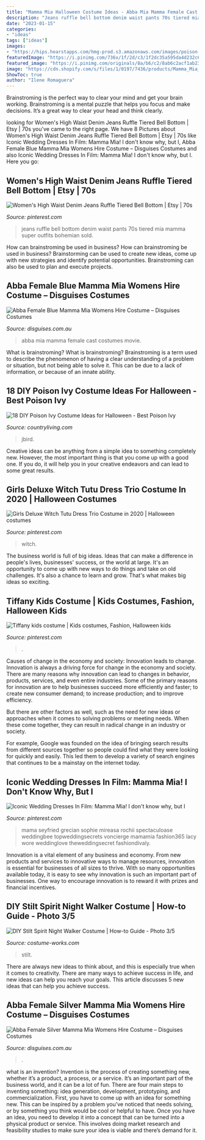 ```yaml
---
title: "Mamma Mia Halloween Costume Ideas - Abba Mia Mamma Female Cast Costumes Movie"
description: "Jeans ruffle bell bottom denim waist pants 70s tiered mia mamma super outfits bohemian sold"
date: "2023-01-15"
categories:
- "ideas"
tags: ["ideas"]
images:
- "https://hips.hearstapps.com/hmg-prod.s3.amazonaws.com/images/poison-ivy-costume-1570570275.jpg?crop=0.9005968778696052xw:1xh;center,top&amp;resize=480:*"
featuredImage: "https://i.pinimg.com/736x/1f/2d/c3/1f2dc35a595da4d232c671d1828552e8.jpg"
featured_image: "https://i.pinimg.com/originals/8a/b6/c2/8ab6c2acf1ab23f4170cefdbc60ec7cc.jpg"
image: "https://cdn.shopify.com/s/files/1/0197/7436/products/Mamma_Mia_Movie_Cast_1200x1200.PNG?v=1561964060"
ShowToc: true
author: "Ilene Romaguera"
---
```



Brainstroming is the perfect way to clear your mind and get your brain working. Brainstroming is a mental puzzle that helps you focus and make decisions. It’s a great way to clear your head and think clearly.

	

		
looking for Women&#039;s High Waist Denim Jeans Ruffle Tiered Bell Bottom | Etsy | 70s you've came to the right page. We have 8 Pictures about Women&#039;s High Waist Denim Jeans Ruffle Tiered Bell Bottom | Etsy | 70s like Iconic Wedding Dresses In Film: Mamma Mia! I don&#039;t know why, but I, Abba Female Blue Mamma Mia Womens Hire Costume – Disguises Costumes and also Iconic Wedding Dresses In Film: Mamma Mia! I don&#039;t know why, but I. Here you go:
		
    
## Women&#039;s High Waist Denim Jeans Ruffle Tiered Bell Bottom | Etsy | 70s

<img loading=lazy src="https://i.pinimg.com/736x/0b/3c/c4/0b3cc47d6713405e5354983b5618539d--vintage-s-vintage-style.jpg" onerror="this.onerror=null;this.src='https://tse3.mm.bing.net/th?id=OIP.SDarKx3-hbSzSTwomI5DyQHaHa&amp;pid=15.1';" alt="Women&#039;s High Waist Denim Jeans Ruffle Tiered Bell Bottom | Etsy | 70s">

_Source: pinterest.com_

>jeans ruffle bell bottom denim waist pants 70s tiered mia mamma super outfits bohemian sold. 

	

How can brainstroming be used in business?
How can brainstroming be used in business? Brainstorming can be used to create new ideas, come up with new strategies and identify potential opportunities. Brainstroming can also be used to plan and execute projects.

    
## Abba Female Blue Mamma Mia Womens Hire Costume – Disguises Costumes

<img loading=lazy src="https://cdn.shopify.com/s/files/1/0197/7436/products/Mamma_Mia_Movie_Cast_1200x1200.PNG?v=1561964060" onerror="this.onerror=null;this.src='https://tse4.mm.bing.net/th?id=OIP.ZIm17lIvK-saJBUBm4WjTwAAAA&amp;pid=15.1';" alt="Abba Female Blue Mamma Mia Womens Hire Costume – Disguises Costumes">

_Source: disguises.com.au_

>abba mia mamma female cast costumes movie. 

	

What is brainstroming?
What is brainstroming? Brainstroming is a term used to describe the phenomenon of having a clear understanding of a problem or situation, but not being able to solve it. This can be due to a lack of information, or because of an innate ability.

    
## 18 DIY Poison Ivy Costume Ideas For Halloween - Best Poison Ivy

<img loading=lazy src="https://hips.hearstapps.com/hmg-prod.s3.amazonaws.com/images/poison-ivy-costume-1570570275.jpg?crop=0.9005968778696052xw:1xh;center,top&amp;resize=480:*" onerror="this.onerror=null;this.src='https://tse3.mm.bing.net/th?id=OIP.9c4ovKh06ISWztrm7GqqaAHaLH&amp;pid=15.1';" alt="18 DIY Poison Ivy Costume Ideas for Halloween - Best Poison Ivy">

_Source: countryliving.com_

>jbird. 

	

Creative ideas can be anything from a simple idea to something completely new. However, the most important thing is that you come up with a good one. If you do, it will help you in your creative endeavors and can lead to some great results.

    
## Girls Deluxe Witch Tutu Dress Trio Costume In 2020 | Halloween Costumes

<img loading=lazy src="https://i.pinimg.com/736x/ab/58/1d/ab581d7b01909344d7e56d1c7af494cc.jpg" onerror="this.onerror=null;this.src='https://tse3.mm.bing.net/th?id=OIP.lQdLEBsZJExNyX8iFJkESQHaJ8&amp;pid=15.1';" alt="Girls Deluxe Witch Tutu Dress Trio Costume in 2020 | Halloween costumes">

_Source: pinterest.com_

>witch. 

	

The business world is full of big ideas. Ideas that can make a difference in people's lives, businesses' success, or the world at large. It's an opportunity to come up with new ways to do things and take on old challenges. It's also a chance to learn and grow. That's what makes big ideas so exciting.

    
## Tiffany Kids Costume | Kids Costumes, Fashion, Halloween Kids

<img loading=lazy src="https://i.pinimg.com/736x/1f/2d/c3/1f2dc35a595da4d232c671d1828552e8.jpg" onerror="this.onerror=null;this.src='https://tse4.mm.bing.net/th?id=OIP.P_XQqAjDJ7KrABOuLxnyDQHaNL&amp;pid=15.1';" alt="Tiffany kids costume | Kids costumes, Fashion, Halloween kids">

_Source: pinterest.com_

>. 

	

Causes of change in the economy and society: Innovation leads to change.
Innovation is always a driving force for change in the economy and society. There are many reasons why innovation can lead to changes in behavior, products, services, and even entire industries. 
Some of the primary reasons for innovation are to help businesses succeed more efficiently and faster; to create new consumer demand; to increase production; and to improve efficiency. 

But there are other factors as well, such as the need for new ideas or approaches when it comes to solving problems or meeting needs. When these come together, they can result in radical change in an industry or society.

For example, Google was founded on the idea of bringing search results from different sources together so people could find what they were looking for quickly and easily. This led them to develop a variety of search engines that continues to be a mainstay on the internet today.

    
## Iconic Wedding Dresses In Film: Mamma Mia! I Don&#039;t Know Why, But I

<img loading=lazy src="https://i.pinimg.com/originals/8a/b6/c2/8ab6c2acf1ab23f4170cefdbc60ec7cc.jpg" onerror="this.onerror=null;this.src='https://tse2.mm.bing.net/th?id=OIP.9HH_suDobY2vzNumf9l5uQHaJ4&amp;pid=15.1';" alt="Iconic Wedding Dresses In Film: Mamma Mia! I don&#039;t know why, but I">

_Source: pinterest.com_

>mama seyfried grecian sophie mireasa rochii spectaculoase weddingbee topweddingsecrets voncierge mamamia fashion365 lacy wore weddinglove theweddingsecret fashiondivaly. 

	

Innovation is a vital element of any business and economy. From new products and services to innovative ways to manage resources, innovation is essential for businesses of all sizes to thrive. With so many opportunities available today, it is easy to see why innovation is such an important part of businesses. One way to encourage innovation is to reward it with prizes and financial incentives.

    
## DIY Stilt Spirit Night Walker Costume | How-to Guide - Photo 3/5

<img loading=lazy src="https://photos.costume-works.com/full/night_walker3.jpg" onerror="this.onerror=null;this.src='https://tse1.mm.bing.net/th?id=OIP.dCxERkSBBspcbs2Mn4cmqgHaKx&amp;pid=15.1';" alt="DIY Stilt Spirit Night Walker Costume | How-to Guide - Photo 3/5">

_Source: costume-works.com_

>stilt. 

	

There are always new ideas to think about, and this is especially true when it comes to creativity. There are many ways to achieve success in life, and new ideas can help you reach your goals. This article discusses 5 new ideas that can help you achieve success.

    
## Abba Female Silver Mamma Mia Womens Hire Costume – Disguises Costumes

<img loading=lazy src="https://cdn.shopify.com/s/files/1/0197/7436/products/Women_s_Silver_Abba_Mamma_Mia_Hire_Jumpsuit_1200x1200.jpg?v=1561964078" onerror="this.onerror=null;this.src='https://tse4.mm.bing.net/th?id=OIP.X1YrvB1Pq5wIRv5ZY3TtNAHaJl&amp;pid=15.1';" alt="Abba Female Silver Mamma Mia Womens Hire Costume – Disguises Costumes">

_Source: disguises.com.au_

>. 

	

what is an invention?
Invention is the process of creating something new, whether it’s a product, a process, or a service. It’s an important part of the business world, and it can be a lot of fun.
There are four main steps to inventing something: idea generation, development, prototyping, and commercialization. First, you have to come up with an idea for something new. This can be inspired by a problem you’ve noticed that needs solving, or by something you think would be cool or helpful to have. Once you have an idea, you need to develop it into a concept that can be turned into a physical product or service. This involves doing market research and feasibility studies to make sure your idea is viable and there’s demand for it.

